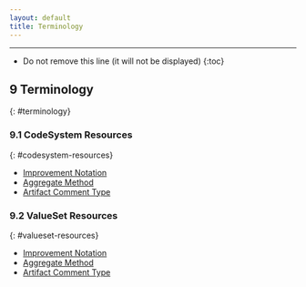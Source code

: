 ```yaml
---
layout: default
title: Terminology
---
```


---

<!-- TOC  the css styling for this is \pages\assets\css\project.css under 'markdown-toc'-->

* Do not remove this line (it will not be displayed)
{:toc}

## 9 Terminology
{: #terminology}

### 9.1 CodeSystem Resources
{: #codesystem-resources}

-  [Improvement Notation](CodeSystem-improvement-notation.html)
-  [Aggregate Method](CodeSystem-aggregate-method.html)
-  [Artifact Comment Type](CodeSystem-artifact-comment-type.html)

### 9.2 ValueSet Resources
{: #valueset-resources}

-  [Improvement Notation](ValueSet-improvement-notation.html)
-  [Aggregate Method](ValueSet-aggregate-method.html)
-  [Artifact Comment Type](ValueSet-artifact-comment-type.html)
